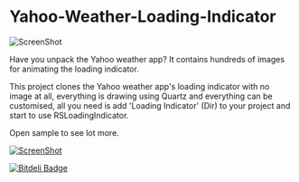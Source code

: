 Yahoo-Weather-Loading-Indicator
===============================

![ScreenShot](https://s3.amazonaws.com/cocoacontrols_production/uploads/control_image/image/1782/iOS_Simulator_Screen_shot_Sep_5__2013_3.53.52_PM.png)

Have you unpack the Yahoo weather app? It contains hundreds of images for animating the loading indicator.

This project clones the Yahoo weather app's loading indicator with no image at all, everything is drawing using Quartz and everything can be customised, all you need is add 'Loading Indicator' (Dir) to your project and start to use RSLoadingIndicator.

Open sample to see lot more.

[![ScreenShot](https://raw.github.com/GabLeRoux/WebMole/master/ressources/WebMole_Youtube_Video.png)](http://v.youku.com/v_show/id_XNTc4MDQ5MzEy.html)




[![Bitdeli Badge](https://d2weczhvl823v0.cloudfront.net/yeahdongcn/rsyahooweatherloadingindicator/trend.png)](https://bitdeli.com/free "Bitdeli Badge")

